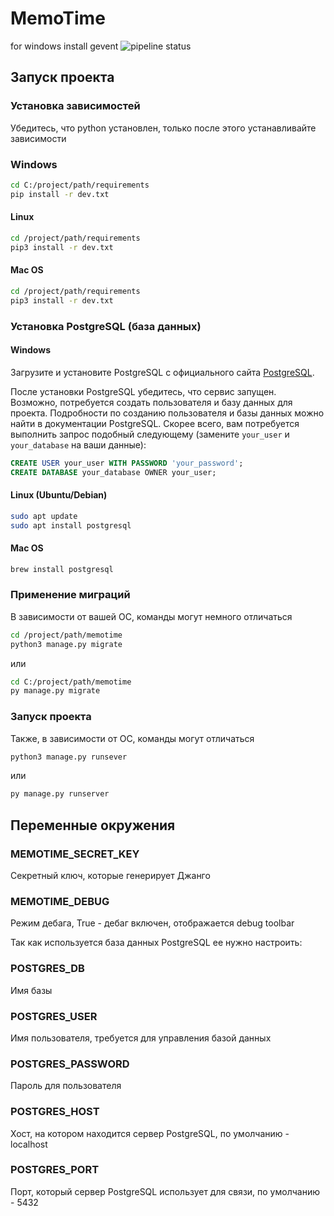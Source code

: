 # MemoTime
for windows install gevent
![pipeline status](https://gitlab.crja72.ru/django/2024/autumn/course/team-1/badges/main/pipeline.svg)

## Запуск проекта

### Установка зависимостей

Убедитесь, что python установлен, только после этого устанавливайте зависимости

### Windows

```bash
cd C:/project/path/requirements
pip install -r dev.txt
```

#### Linux

```bash
cd /project/path/requirements
pip3 install -r dev.txt
```

#### Mac OS

```bash
cd /project/path/requirements
pip3 install -r dev.txt
```

### Установка PostgreSQL (база данных)

#### Windows

Загрузите и установите PostgreSQL с официального сайта [PostgreSQL](https://www.postgresql.org/download/).

После установки PostgreSQL убедитесь, что сервис запущен. Возможно, потребуется создать пользователя и базу данных для проекта. Подробности по созданию пользователя и базы данных можно найти в документации PostgreSQL. Скорее всего, вам потребуется выполнить запрос подобный следующему (замените `your_user` и `your_database` на ваши данные):

```sql
CREATE USER your_user WITH PASSWORD 'your_password';
CREATE DATABASE your_database OWNER your_user;
```

#### Linux (Ubuntu/Debian)

```bash
sudo apt update
sudo apt install postgresql
```

#### Mac OS

```bash
brew install postgresql
```

### Применение миграций

В зависимости от вашей ОС, команды могут немного отличаться

```bash
cd /project/path/memotime
python3 manage.py migrate
```

или

```bash
cd C:/project/path/memotime
py manage.py migrate
```

### Запуск проекта

Также, в зависимости от ОС, команды могут отличаться

```bash
python3 manage.py runsever
```

или

```bash
py manage.py runserver
```

## Переменные окружения

### MEMOTIME_SECRET_KEY

Секретный ключ, которые генерирует Джанго

### MEMOTIME_DEBUG

Режим дебага, True - дебаг включен, отображается debug toolbar

Так как используется база данных PostgreSQL ее нужно настроить:

### POSTGRES_DB

Имя базы

### POSTGRES_USER

Имя пользователя, требуется для управления базой данных

### POSTGRES_PASSWORD

Пароль для пользователя

### POSTGRES_HOST

Хост, на котором находится сервер PostgreSQL, по умолчанию - localhost

### POSTGRES_PORT

Порт, который сервер PostgreSQL использует для связи, по умолчанию - 5432
